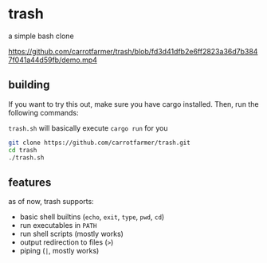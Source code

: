 # trash

a simple bash clone

https://github.com/carrotfarmer/trash/blob/fd3d41dfb2e6ff2823a36d7b3847f041a44d59fb/demo.mp4

## building

If you want to try this out, make sure you have cargo installed. Then, run the following commands:

`trash.sh` will basically execute `cargo run` for you

```sh
git clone https://github.com/carrotfarmer/trash.git
cd trash
./trash.sh
```

## features

as of now, trash supports:
- basic shell builtins (`echo`, `exit`, `type`, `pwd`, `cd`)
- run executables in `PATH`
- run shell scripts (mostly works)
- output redirection to files (`>`)
- piping (`|`, mostly works)
